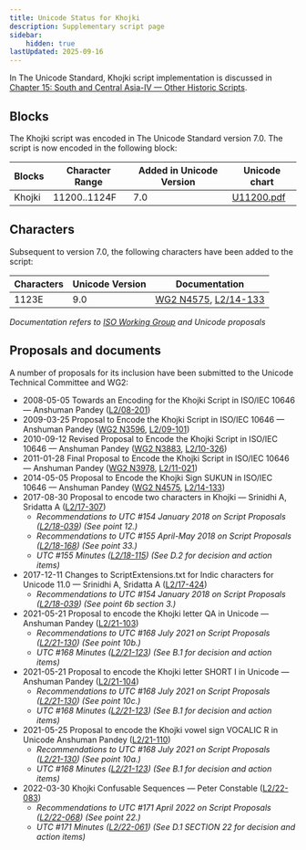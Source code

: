 ```yaml
---
title: Unicode Status for Khojki
description: Supplementary script page
sidebar:
    hidden: true
lastUpdated: 2025-09-16
---
```


In The Unicode Standard, Khojki script implementation is discussed in [Chapter 15: South and Central Asia-IV — Other Historic Scripts](https://www.unicode.org/versions/latest/core-spec/chapter-15/#G81423).

## Blocks

The Khojki script was encoded in The Unicode Standard version 7.0. The script is now encoded in the following block:

| Blocks | Character Range | Added in Unicode Version | Unicode chart |
| ------ | --------------- | ------------------------ | ------------- |
| Khojki  | 11200..1124F | 7.0 | [U11200.pdf](http://www.unicode.org/charts/PDF/U11200.pdf) |

## Characters

Subsequent to version 7.0, the following characters have been added to the script:

| Characters | Unicode Version | Documentation |
| ---------- | --------------- | ------------- |
| 1123E |  9.0  | [WG2 N4575](https://www.unicode.org/wg2/docs/n4575.pdf), [L2/14-133](http://www.unicode.org/cgi-bin/GetMatchingDocs.pl?L2/14-133) |

_Documentation refers to [ISO Working Group](https://www.unicode.org/wg2/) and Unicode proposals_

## Proposals and documents

A number of proposals for its inclusion have been submitted to the Unicode Technical Committee and WG2:
- 2008-05-05 Towards an Encoding for the Khojki Script in ISO/IEC 10646 — Anshuman Pandey ([L2/08-201](http://www.unicode.org/cgi-bin/GetMatchingDocs.pl?L2/08-201))
- 2009-03-25 Proposal to Encode the Khojki Script in ISO/IEC 10646 — Anshuman Pandey ([WG2 N3596](https://www.unicode.org/wg2/docs/n3596.pdf), [L2/09-101](http://www.unicode.org/cgi-bin/GetMatchingDocs.pl?L2/09-101))
- 2010-09-12 Revised Proposal to Encode the Khojki Script in ISO/IEC 10646 — Anshuman Pandey ([WG2 N3883](https://www.unicode.org/wg2/docs/n3883.pdf), [L2/10-326](http://www.unicode.org/cgi-bin/GetMatchingDocs.pl?L2/10-326))
- 2011-01-28 Final Proposal to Encode the Khojki Script in ISO/IEC 10646 — Anshuman Pandey ([WG2 N3978](https://www.unicode.org/wg2/docs/n3978.pdf), [L2/11-021](http://www.unicode.org/cgi-bin/GetMatchingDocs.pl?L2/11-021))
- 2014-05-05 Proposal to Encode the Khojki Sign SUKUN in ISO/IEC 10646 — Anshuman Pandey ([WG2 N4575](https://www.unicode.org/wg2/docs/n4575.pdf), [L2/14-133](http://www.unicode.org/cgi-bin/GetMatchingDocs.pl?L2/14-133))
- 2017-08-30 Proposal to encode two characters in Khojki — Srinidhi A, Sridatta A ([L2/17-307](http://www.unicode.org/cgi-bin/GetMatchingDocs.pl?L2/17-307))
  - _Recommendations to UTC #154 January 2018 on Script Proposals ([L2/18-039](http://www.unicode.org/L2/L2018/18039-script-adhoc-rec.pdf)) (See point 12.)_
  - _Recommendations to UTC #155 April-May 2018 on Script Proposals ([L2/18-168](http://www.unicode.org/L2/L2018/18168-script-rec.pdf)) (See point 33.)_
  - _UTC #155 Minutes ([L2/18-115](http://www.unicode.org/L2/L2018/18115.htm)) (See D.2 for decision and action items)_
- 2017-12-11 Changes to ScriptExtensions.txt for Indic characters for Unicode 11.0 — Srinidhi A, Sridatta A ([L2/17-424](http://www.unicode.org/cgi-bin/GetMatchingDocs.pl?L2/17-424))
  - _Recommendations to UTC #154 January 2018 on Script Proposals ([L2/18-039](http://www.unicode.org/L2/L2018/18039-script-adhoc-rec.pdf)) (See point 6b section 3.)_
- 2021-05-21 Proposal to encode the Khojki letter QA in Unicode — Anshuman Pandey ([L2/21-103](http://www.unicode.org/cgi-bin/GetMatchingDocs.pl?L2/21-103))
  - _Recommendations to UTC #168 July 2021 on Script Proposals ([L2/21-130](http://www.unicode.org/L2/L2021/21130-script-adhoc-rept.pdf)) (See point 10b.)_
  - _UTC #168 Minutes ([L2/21-123](http://www.unicode.org/L2/L2021/21123.htm)) (See B.1 for decision and action items)_
- 2021-05-21 Proposal to encode the Khojki letter SHORT I in Unicode — Anshuman Pandey ([L2/21-104](http://www.unicode.org/cgi-bin/GetMatchingDocs.pl?L2/21-104))
  - _Recommendations to UTC #168 July 2021 on Script Proposals ([L2/21-130](http://www.unicode.org/L2/L2021/21130-script-adhoc-rept.pdf)) (See point 10c.)_
  - _UTC #168 Minutes ([L2/21-123](http://www.unicode.org/L2/L2021/21123.htm)) (See B.1 for decision and action items)_
- 2021-05-25 Proposal to encode the Khojki vowel sign VOCALIC R in Unicode Anshuman Pandey ([L2/21-110](http://www.unicode.org/cgi-bin/GetMatchingDocs.pl?L2/21-110))
  - _Recommendations to UTC #168 July 2021 on Script Proposals ([L2/21-130](http://www.unicode.org/L2/L2021/21130-script-adhoc-rept.pdf)) (See point 10a.)_
  - _UTC #168 Minutes ([L2/21-123](http://www.unicode.org/L2/L2021/21123.htm)) (See B.1 for decision and action items)_
- 2022-03-30 Khojki Confusable Sequences — Peter Constable ([L2/22-083](http://www.unicode.org/cgi-bin/GetMatchingDocs.pl?L2/22-083))
  - _Recommendations to UTC #171 April 2022 on Script Proposals ([L2/22-068](http://www.unicode.org/cgi-bin/GetMatchingDocs.pl?L2/22-068)) (See point 22.)_
  - _UTC #171 Minutes ([L2/22-061](https://www.unicode.org/L2/L2022/22061.htm)) (See D.1 SECTION 22 for decision and action items)_
